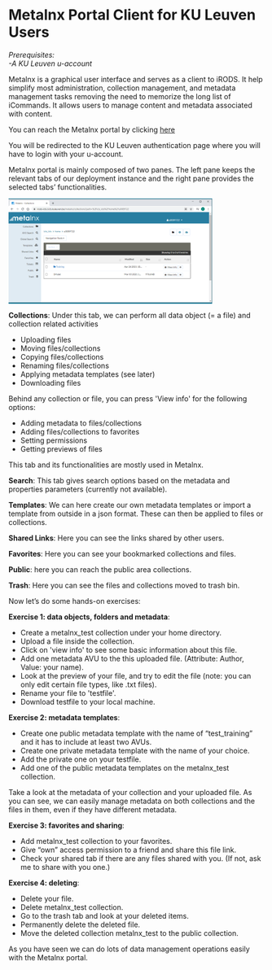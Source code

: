 # Metalnx Portal Client for KU Leuven Users

*Prerequisites:*  
*-A KU Leuven u-account*  

Metalnx is a graphical user interface and serves as a client to iRODS. It help simplify most administration, collection management, and metadata management tasks removing the need to memorize the long list of iCommands. It allows users to manage content and metadata associated with content.

You can reach the Metalnx portal by clicking [here](https://irods-icts.t.icts.kuleuven.be/metalnx)

You will be redirected to the KU Leuven authentication page where you will have to login with your u-account. 


Metalnx portal is mainly composed of two panes. The left pane keeps the relevant tabs of our deployment instance and the right pane provides the selected tabs’ functionalities.

<img align="center" src="img/metalnx_general.png" width="400px">

**Collections**: Under this tab, we can perform all data object (= a file) and collection related activities
 
- Uploading files  
- Moving files/collections  
- Copying files/collections  
- Renaming files/collections  
- Applying metadata templates (see later)  
- Downloading files  

Behind any collection or file, you can press 'View info' for the following options:

- Adding metadata to files/collections  
- Adding files/collections to favorites  
- Setting permissions  
- Getting previews of files  

This tab and its functionalities are mostly used in Metalnx.

**Search**: This tab gives search options based on the metadata and properties parameters (currently not available).

**Templates**: We can here create our own metadata templates or import a template from outside in a json format. These can then be applied to files or collections.

**Shared Links**: Here you can see the links shared by other users.

**Favorites**: Here you can see your bookmarked collections and files.

**Public**: here you can reach the public area collections.

**Trash**: Here you can see the files and collections moved to trash bin.

Now let’s do some hands-on exercises:

**Exercise 1: data objects, folders and metadata**:

- Create a metalnx_test collection under your home directory.
- Upload a file inside the collection.
- Click on 'view info' to see some basic information about this file.
- Add one metadata AVU to the this uploaded file. (Attribute: Author, Value: your name).
- Look at the preview of your file, and try to edit the file (note: you can only edit certain file types, like .txt files).
- Rename your file to 'testfile'.
- Download testfile to your local machine.

 **Exercise 2: metadata templates**:

- Create one public metadata template with the name of “test_training” and it has to include at least two AVUs.
- Create one private metadata template with the name of your choice.
- Add the private one on your testfile.
- Add one of the public metadata templates on the metalnx_test collection.

Take a look at the metadata of your collection and your uploaded file. As you can see, we can easily manage metadata on both collections and the files in them, even if they have different metadata.

**Exercise 3: favorites and sharing**:

- Add metalnx_test collection to your favorites.
- Give “own” access permission to a friend and share this file link.
- Check your shared tab if there are any files shared with you. (If not, ask me to share with you one.)

**Exercise 4: deleting**:
- Delete your file.
- Delete metalnx_test collection.
- Go to the trash tab and look at your deleted items.
- Permanently delete the deleted file.
- Move the deleted collection metalnx_test to the public collection.

As you have seen we can do lots of data management operations easily with the Metalnx portal.

